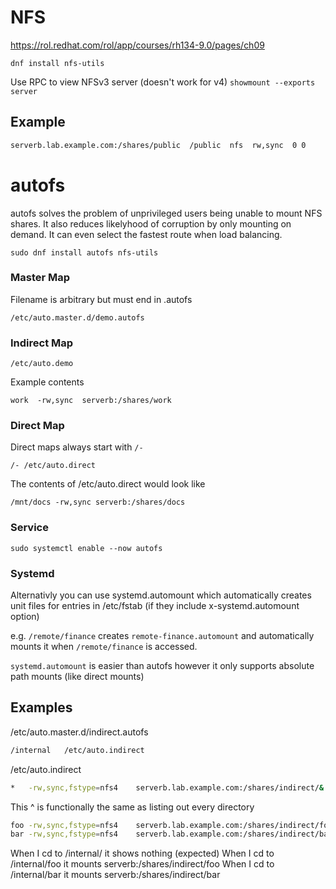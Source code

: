 # NFS

https://rol.redhat.com/rol/app/courses/rh134-9.0/pages/ch09


`dnf install nfs-utils`


Use RPC to view NFSv3 server (doesn't work for v4)
`showmount --exports server`



## Example

```bash
serverb.lab.example.com:/shares/public  /public  nfs  rw,sync  0 0
```


# autofs

autofs solves the problem of unprivileged users being unable to mount NFS shares. 
It also reduces likelyhood of corruption by only mounting on demand. 
It can even select the fastest route when load balancing. 

`sudo dnf install autofs nfs-utils`


### Master Map
Filename is arbitrary but must end in .autofs

`/etc/auto.master.d/demo.autofs`

### Indirect Map


`/etc/auto.demo`

Example contents

`work  -rw,sync  serverb:/shares/work`



### Direct Map

Direct maps always start with `/-` 

`/- /etc/auto.direct`

The contents of /etc/auto.direct would look like

`/mnt/docs -rw,sync serverb:/shares/docs`



### Service

`sudo systemctl enable --now autofs`

### Systemd 

Alternativly you can use systemd.automount which automatically creates unit files for entries in /etc/fstab (if they include x-systemd.automount option)

e.g. `/remote/finance` creates `remote-finance.automount` and automatically mounts it when `/remote/finance` is accessed.

`systemd.automount` is easier than autofs however it only supports absolute path mounts (like direct mounts)



## Examples


/etc/auto.master.d/indirect.autofs
```bash
/internal	/etc/auto.indirect
```

/etc/auto.indirect
```bash
*	-rw,sync,fstype=nfs4	serverb.lab.example.com:/shares/indirect/&
```

This ^ is functionally the same as listing out every directory 

```bash
foo	-rw,sync,fstype=nfs4	serverb.lab.example.com:/shares/indirect/foo
bar	-rw,sync,fstype=nfs4	serverb.lab.example.com:/shares/indirect/bar
```

When I cd to /internal/ it shows nothing (expected)
When I cd to /internal/foo it mounts serverb:/shares/indirect/foo
When I cd to /internal/bar it mounts serverb:/shares/indirect/bar

